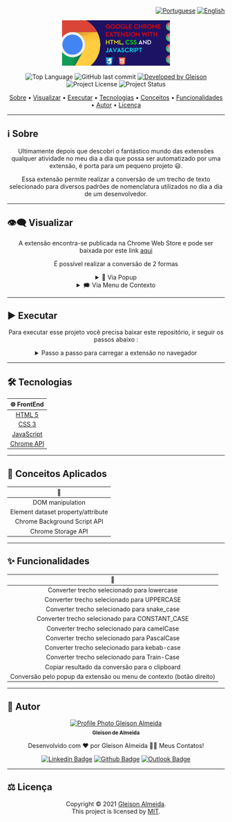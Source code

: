 <div align="right">
  
  [![Portuguese](https://www.countryflags.io/br/flat/32.png)](README.md)
  [![English](https://www.countryflags.io/us/flat/32.png)](README-US.md)
  
</div>

<p align="center">
  <img alt="Change Case Chrome Extension" src=".github/logo.png" width="250px"/>
</p>

<p align="center"> 
  <img alt="Top Language" src="https://img.shields.io/github/languages/top/gleisonkz/change-case-popup-chrome-extension?color=3498db&style=for-the-badge">
  <img alt="GitHub last commit" src="https://img.shields.io/github/last-commit/gleisonkz/change-case-popup-chrome-extension?color=3498db&style=for-the-badge&label=Ultimo%20Commit">   
  <a href="https://github.com/gleisonkz">
    <img alt="Developed by Gleison" src="https://img.shields.io/badge/Developer-Gleison-%3498db?color=3498db&style=for-the-badge&label=Desenvolvedor">
  </a>  
  <img alt="Project License" src="https://img.shields.io/apm/l/vim-mode?style=for-the-badge&label=licen%C3%A7a"/>   
   <img alt="Project Status" src="https://img.shields.io/badge/concluído-%3498db?color=green&style=for-the-badge&label=Status">  
  
</p>

<p align="center">
 <a href="#information_source-sobre">Sobre</a> •
 <a href="#eye_speech_bubble-visualizar">Visualizar</a> •
 <a href="#arrow_forward-executar">Executar</a> •
 <a href="#hammer_and_wrench-tecnologias">Tecnologias</a> • 
 <a href="#brain-conceitos-aplicados">Conceitos</a> •
 <a href="#sparkles-funcionalidades">Funcionalidades</a> •
 <a href="#boy-autor">Autor</a> •
 <a href="#balance_scale-licença">Licença</a>
</p>

---

## :information_source: Sobre

<div align="center">

Ultimamente depois que descobri o fantástico mundo das extensões qualquer atividade no meu dia a dia que possa ser automatizado por uma extensão, é porta para um pequeno projeto 😃.

Essa extensão permite realizar a conversão de um trecho de texto selecionado para diversos padrões de nomenclatura utilizados no dia a dia de um desenvolvedor.

---

</div>

## :eye_speech_bubble: **Visualizar**

<div align="center">

A extensão encontra-se publicada na Chrome Web Store e pode ser baixada por este link [aqui](https://chrome.google.com/webstore/detail/i%2B1-helper/pahefalbpfookcihpfalcoalamcbggme?hl=en&authuser=0)

É possível realizar a conversão de 2 formas

<details>
  <summary>🎈 Via Popup  </summary>

|                                🎈 Popup                                |
| :--------------------------------------------------------------------: |
| <kbd><img src=".github/previews/context-menu.gif" alt="Tablet"/></kbd> |

</details>

<details>
  <summary>🗯 Via Menu de Contexto  </summary>

|                         🗯 Context Menu                          |
| :-------------------------------------------------------------: |
| <kbd><img src=".github/previews/popup.gif" alt="Tablet"/></kbd> |

</details>

</div>
  
---

## :arrow_forward: **Executar**

<div align="center">

Para executar esse projeto você precisa baixar este repositório, ir seguir os passos abaixo :

<details>
  <summary>Passo a passo para carregar a extensão no navegador</summary>

|            :one: ir para o menu de gerenciador de extensões            |
| :--------------------------------------------------------------------: |
| <kbd><img src=".github/previews/how-to-run/1.png" alt="Step 1"/></kbd> |

| :two: ative o modo de desenvolvedor clicando no botão toggle no canto superior direito. |
| :-------------------------------------------------------------------------------------: |
|         <kbd><img src=".github/previews/how-to-run/2.png" alt="Step 2"/></kbd>          |

| :three: clique no botão carregar sem compactação e selecione o diretório do projeto. |
| :----------------------------------------------------------------------------------: |
|        <kbd><img src=".github/previews/how-to-run/3.png" alt="Step 3"/></kbd>        |

</details>

</div>

---

## :hammer_and_wrench: **Tecnologias**

<div align="center">

|                       :globe_with_meridians: FrontEnd                       |
| :-------------------------------------------------------------------------: |
|         [HTML 5](https://developer.mozilla.org/en-US/docs/Web/HTML)         |
|          [CSS 3](https://developer.mozilla.org/en-US/docs/Web/CSS)          |
|    [JavaScript](https://developer.mozilla.org/en-US/docs/Web/JavaScript)    |
| [Chrome API ](https://developer.chrome.com/docs/extensions/mv3/getstarted/) |

</div>

---

## :brain: **Conceitos Aplicados**

<div align="center">

|          :page_facing_up:          |
| :--------------------------------: |
|          DOM manipulation          |
| Element dataset property/attribute |
|    Chrome Background Script API    |
|         Chrome Storage API         |

</div>

---

## :sparkles: **Funcionalidades**

<div align="center">

|                           :page_facing_up:                           |
| :------------------------------------------------------------------: |
|             Converter trecho selecionado para lowercase              |
|             Converter trecho selecionado para UPPERCASE              |
|             Converter trecho selecionado para snake_case             |
|           Converter trecho selecionado para CONSTANT_CASE            |
|             Converter trecho selecionado para camelCase              |
|             Converter trecho selecionado para PascalCase             |
|             Converter trecho selecionado para kebab-case             |
|             Converter trecho selecionado para Train-Case             |
|            Copiar resultado da conversão para o clipboard            |
| Conversão pelo popup da extensão ou menu de contexto (botão direito) |

</div>

---

## :boy: **Autor**

<div align="center">

<a href="https://github.com/gleisonkz">
 <img src="https://avatars1.githubusercontent.com/u/9919?s=200&v=4" width="100px;" alt="Profile Photo Gleison Almeida"/>
 <br/>
 <sub><b>Gleison de Almeida</b></sub>
</a>

Desenvolvido com ❤️ por Gleison Almeida 👋🏽 Meus Contatos!

[![Linkedin Badge](https://img.shields.io/badge/-Gleison-blue?style=flat-square&logo=Linkedin&logoColor=white)](https://www.linkedin.com/in/gleison-ribeiro-a65257119)
[![Github Badge](https://img.shields.io/badge/-Gleison-000?style=flat-square&logo=Github&logoColor=white)](https://github.com/gleisonkz)
[![Outlook Badge](https://img.shields.io/badge/-Gleison-0078d4?style=flat-square&logo=microsoft-outlook&logoColor=white)](mailto:gleisonsubzerokz@gmail.com)

</div>

---

## :balance_scale: **Licença**

<div align="center">

Copyright © 2021 [Gleison Almeida](https://github.com/gleisonkz).<br />
This project is licensed by [MIT](./LICENSE).

</div>
